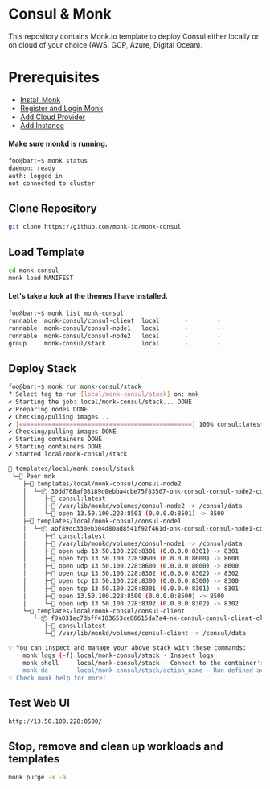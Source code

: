 # Consul & Monk
This repository contains Monk.io template to deploy Consul either locally or on cloud of your choice (AWS, GCP, Azure, Digital Ocean).

# Prerequisites
- [Install Monk](https://docs.monk.io/docs/get-monk)
- [Register and Login Monk](https://docs.monk.io/docs/acc-and-auth)
- [Add Cloud Provider](https://docs.monk.io/docs/cloud-provider)
- [Add Instance](https://docs.monk.io/docs/multi-cloud)

#### Make sure monkd is running.
```bash
foo@bar:~$ monk status
daemon: ready
auth: logged in
not connected to cluster
```

## Clone Repository
```bash
git clone https://github.com/monk-io/monk-consul
```

## Load Template
```bash
cd monk-consul
monk load MANIFEST
```


#### Let's take a look at the themes I have installed.
```bash
foo@bar:~$ monk list monk-consul
runnable  monk-consul/consul-client  local       -        -
runnable  monk-consul/consul-node1   local       -        -
runnable  monk-consul/consul-node2   local       -        -
group     monk-consul/stack          local       -        -
```

## Deploy Stack
```bash
foo@bar:~$ monk run monk-consul/stack
? Select tag to run [local/monk-consul/stack] on: mnk
✔ Starting the job: local/monk-consul/stack... DONE
✔ Preparing nodes DONE
✔ Checking/pulling images...
✔ [================================================] 100% consul:latest mnk
✔ Checking/pulling images DONE
✔ Starting containers DONE
✔ Starting containers DONE
✔ Started local/monk-consul/stack

🔩 templates/local/monk-consul/stack
 └─🧊 Peer mnk
    ├─🔩 templates/local/monk-consul/consul-node2
    │  └─📦 30dd768af08189d0ebba4cbe75f83507-onk-consul-consul-node2-consul
    │     ├─🧩 consul:latest
    │     ├─💾 /var/lib/monkd/volumes/consul-node2 -> /consul/data
    │     └─🔌 open 13.50.100.228:8501 (0.0.0.0:8501) -> 8500
    ├─🔩 templates/local/monk-consul/consul-node1
    │  └─📦 abf89dc330eb304d80ad8541f92f461d-onk-consul-consul-node1-consul
    │     ├─🧩 consul:latest
    │     ├─💾 /var/lib/monkd/volumes/consul-node1 -> /consul/data
    │     ├─🔌 open udp 13.50.100.228:8301 (0.0.0.0:8301) -> 8301
    │     ├─🔌 open tcp 13.50.100.228:8600 (0.0.0.0:8600) -> 8600
    │     ├─🔌 open udp 13.50.100.228:8600 (0.0.0.0:8600) -> 8600
    │     ├─🔌 open tcp 13.50.100.228:8302 (0.0.0.0:8302) -> 8302
    │     ├─🔌 open tcp 13.50.100.228:8300 (0.0.0.0:8300) -> 8300
    │     ├─🔌 open tcp 13.50.100.228:8301 (0.0.0.0:8301) -> 8301
    │     ├─🔌 open 13.50.100.228:8500 (0.0.0.0:8500) -> 8500
    │     └─🔌 open udp 13.50.100.228:8302 (0.0.0.0:8302) -> 8302
    └─🔩 templates/local/monk-consul/consul-client
       └─📦 f9a031ec73bff4183653ce86615da7a4-nk-consul-consul-client-client
          ├─🧩 consul:latest
          └─💾 /var/lib/monkd/volumes/consul-client -> /consul/data

💡 You can inspect and manage your above stack with these commands:
	monk logs (-f) local/monk-consul/stack - Inspect logs
	monk shell     local/monk-consul/stack - Connect to the container's shell
	monk do        local/monk-consul/stack/action_name - Run defined action (if exists)
💡 Check monk help for more!

```
## Test Web UI

`http://13.50.100.228:8500/`


## Stop, remove and clean up workloads and templates

```bash
monk purge -x -a
```

